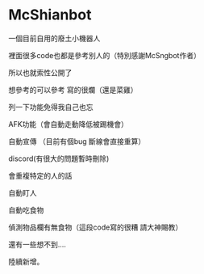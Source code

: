 # McShianbot
一個目前自用的廢土小機器人

裡面很多code也都是參考別人的（特別感謝McSngbot作者）

所以也就索性公開了

想參考的可以參考 寫的很爛（還是菜雞）

列一下功能免得我自己也忘

AFK功能（會自動走動降低被踢機會）

自動宣傳 （目前有個bug 斷線會直接重算）

discord(有很大的問題暫時刪除)

會重複特定的人的話

自動盯人

自動吃食物

偵測物品欄有無食物（這段code寫的很糟 請大神賜教）

 還有一些想不到.... 

陸續新增。

